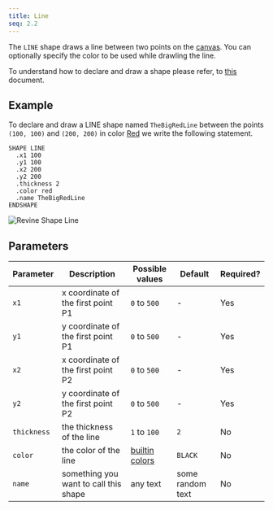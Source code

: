 ```yaml
---
title: Line
seq: 2.2
---
```


The `LINE` shape draws a line between two points on the [canvas](/docs/canvas). You can optionally specify the color to be used while drawling the line.

To understand how to declare and draw a shape please refer, to [this](/docs/shapes) document.

## Example

To declare and draw a LINE shape named `TheBigRedLine` between the points `(100, 100)` and `(200, 200)` in color [Red](/docs/colors) we write the following statement.

```
SHAPE LINE
  .x1 100
  .y1 100
  .x2 200
  .y2 200
  .thickness 2
  .color red
  .name TheBigRedLine
ENDSHAPE
```

![Revine Shape Line](https://user-images.githubusercontent.com/4745789/137705081-94474c75-5474-41ea-b61c-1a81b68f9e98.gif)

## Parameters

| Parameter | Description | Possible values | Default | Required? |
|------------|------------|-----------------|-----------|---------|
| `x1`  |  x coordinate of the first point P1 | `0` to `500` | - |  Yes  |
| `y1`  |  y coordinate of the first point P1 | `0` to `500` | - |  Yes  |
| `x2`  |  x coordinate of the first point P2 | `0` to `500` | - |  Yes  |
| `y2`  |  y coordinate of the first point P2 | `0` to `500` | - |  Yes  |
| `thickness`  |  the thickness of the line | `1` to `100` | `2`  |  No  |
| `color`  |  the color of the line | [builtin colors](/docs/colors) | `BLACK`  |  No  |
| `name`  |  something you want to call this shape | any text | some random text |  No  |
